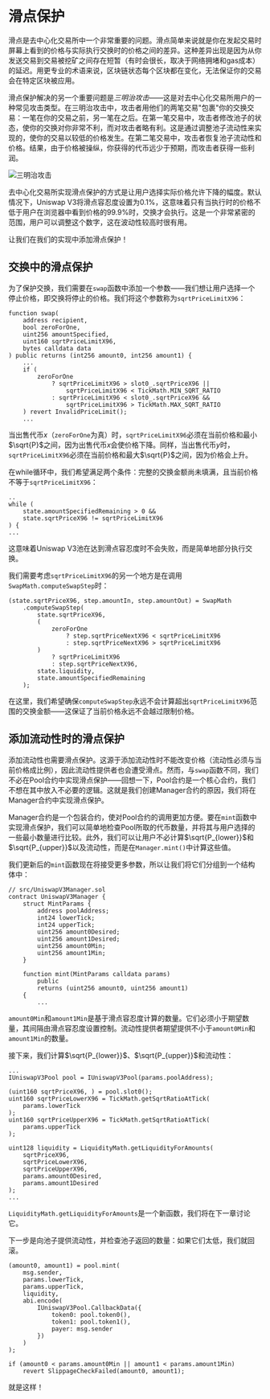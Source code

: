 # 滑点保护

滑点是去中心化交易所中一个非常重要的问题。滑点简单来说就是你在发起交易时屏幕上看到的价格与实际执行交换时的价格之间的差异。这种差异出现是因为从你发送交易到交易被挖矿之间存在短暂（有时会很长，取决于网络拥堵和gas成本）的延迟。用更专业的术语来说，区块链状态每个区块都在变化，无法保证你的交易会在特定区块被应用。

滑点保护解决的另一个重要问题是*三明治攻击*——这是对去中心化交易所用户的一种常见攻击类型。在三明治攻击中，攻击者用他们的两笔交易"包裹"你的交换交易：一笔在你的交易之前，另一笔在之后。在第一笔交易中，攻击者修改池子的状态，使你的交换对你非常不利，而对攻击者略有利。这是通过调整池子流动性来实现的，使你的交易以较低的价格发生。在第二笔交易中，攻击者恢复池子流动性和价格。结果，由于价格被操纵，你获得的代币远少于预期，而攻击者获得一些利润。

![三明治攻击](images/sandwich_attack.png)

去中心化交易所实现滑点保护的方式是让用户选择实际价格允许下降的幅度。默认情况下，Uniswap V3将滑点容忍度设置为0.1%，这意味着只有当执行时的价格不低于用户在浏览器中看到价格的99.9%时，交换才会执行。这是一个非常紧密的范围，用户可以调整这个数字，这在波动性较高时很有用。

让我们在我们的实现中添加滑点保护！

## 交换中的滑点保护

为了保护交换，我们需要在`swap`函数中添加一个参数——我们想让用户选择一个停止价格，即交换将停止的价格。我们将这个参数称为`sqrtPriceLimitX96`：

```solidity
function swap(
    address recipient,
    bool zeroForOne,
    uint256 amountSpecified,
    uint160 sqrtPriceLimitX96,
    bytes calldata data
) public returns (int256 amount0, int256 amount1) {
    ...
    if (
        zeroForOne
            ? sqrtPriceLimitX96 > slot0_.sqrtPriceX96 ||
                sqrtPriceLimitX96 < TickMath.MIN_SQRT_RATIO
            : sqrtPriceLimitX96 < slot0_.sqrtPriceX96 &&
                sqrtPriceLimitX96 > TickMath.MAX_SQRT_RATIO
    ) revert InvalidPriceLimit();
    ...
```

当出售代币$x$（`zeroForOne`为真）时，`sqrtPriceLimitX96`必须在当前价格和最小$\sqrt{P}$之间，因为出售代币$x$会使价格下降。同样，当出售代币$y$时，`sqrtPriceLimitX96`必须在当前价格和最大$\sqrt{P}$之间，因为价格会上升。

在while循环中，我们希望满足两个条件：完整的交换金额尚未填满，且当前价格不等于`sqrtPriceLimitX96`：

```solidity
..
while (
    state.amountSpecifiedRemaining > 0 &&
    state.sqrtPriceX96 != sqrtPriceLimitX96
) {
...
```

这意味着Uniswap V3池在达到滑点容忍度时不会失败，而是简单地部分执行交换。

我们需要考虑`sqrtPriceLimitX96`的另一个地方是在调用`SwapMath.computeSwapStep`时：

```solidity
(state.sqrtPriceX96, step.amountIn, step.amountOut) = SwapMath
    .computeSwapStep(
        state.sqrtPriceX96,
        (
            zeroForOne
                ? step.sqrtPriceNextX96 < sqrtPriceLimitX96
                : step.sqrtPriceNextX96 > sqrtPriceLimitX96
        )
            ? sqrtPriceLimitX96
            : step.sqrtPriceNextX96,
        state.liquidity,
        state.amountSpecifiedRemaining
    );
```

在这里，我们希望确保`computeSwapStep`永远不会计算超出`sqrtPriceLimitX96`范围的交换金额——这保证了当前价格永远不会越过限制价格。

## 添加流动性时的滑点保护

添加流动性也需要滑点保护。这源于添加流动性时不能改变价格（流动性必须与当前价格成比例），因此流动性提供者也会遭受滑点。然而，与`swap`函数不同，我们不必在Pool合约中实现滑点保护——回想一下，Pool合约是一个核心合约，我们不想在其中放入不必要的逻辑。这就是我们创建Manager合约的原因，我们将在Manager合约中实现滑点保护。

Manager合约是一个包装合约，使对Pool合约的调用更加方便。要在`mint`函数中实现滑点保护，我们可以简单地检查Pool所取的代币数量，并将其与用户选择的一些最小数量进行比较。此外，我们可以让用户不必计算$\sqrt{P_{lower}}$和$\sqrt{P_{upper}}$以及流动性，而是在`Manager.mint()`中计算这些值。

我们更新后的`mint`函数现在将接受更多参数，所以让我们将它们分组到一个结构体中：

```solidity
// src/UniswapV3Manager.sol
contract UniswapV3Manager {
    struct MintParams {
        address poolAddress;
        int24 lowerTick;
        int24 upperTick;
        uint256 amount0Desired;
        uint256 amount1Desired;
        uint256 amount0Min;
        uint256 amount1Min;
    }

    function mint(MintParams calldata params)
        public
        returns (uint256 amount0, uint256 amount1)
    {
        ...
```

`amount0Min`和`amount1Min`是基于滑点容忍度计算的数量。它们必须小于期望数量，其间隔由滑点容忍度设置控制。流动性提供者期望提供不小于`amount0Min`和`amount1Min`的数量。

接下来，我们计算$\sqrt{P_{lower}}$、$\sqrt{P_{upper}}$和流动性：

```solidity
...
IUniswapV3Pool pool = IUniswapV3Pool(params.poolAddress);

(uint160 sqrtPriceX96, ) = pool.slot0();
uint160 sqrtPriceLowerX96 = TickMath.getSqrtRatioAtTick(
    params.lowerTick
);
uint160 sqrtPriceUpperX96 = TickMath.getSqrtRatioAtTick(
    params.upperTick
);

uint128 liquidity = LiquidityMath.getLiquidityForAmounts(
    sqrtPriceX96,
    sqrtPriceLowerX96,
    sqrtPriceUpperX96,
    params.amount0Desired,
    params.amount1Desired
);
...
```

`LiquidityMath.getLiquidityForAmounts`是一个新函数，我们将在下一章讨论它。

下一步是向池子提供流动性，并检查池子返回的数量：如果它们太低，我们就回滚。

```solidity
(amount0, amount1) = pool.mint(
    msg.sender,
    params.lowerTick,
    params.upperTick,
    liquidity,
    abi.encode(
        IUniswapV3Pool.CallbackData({
            token0: pool.token0(),
            token1: pool.token1(),
            payer: msg.sender
        })
    )
);

if (amount0 < params.amount0Min || amount1 < params.amount1Min)
    revert SlippageCheckFailed(amount0, amount1);
```

就是这样！
